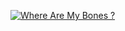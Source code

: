 [![Where Are My Bones ?](https://img.youtube.com/vi/wX7CP97mlyc/0.jpg)](https://www.youtube.com/watch?v=wX7CP97mlyc)
